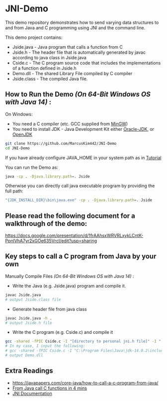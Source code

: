 # JNI-Demo

This demo repository demonstrates how to send varying data structures to and from Java and C programming using JNI and the command line.

This demo project contains: 
* Jside.java - Java program that calls a function from C
* Jside.h - The header file that is automatically generated by javac according to java class in Jside.java
* Cside.c - The C program source code that includes the implementations of a function defined in Jside.h
* Demo.dll - The shared Library File compiled by C compiler  
* Jside.class - The compiled Java file. 

## How to Run the Demo *(On 64-Bit Windows OS with Java 14)* :
On Windows: 
   * You need a C compiler (etc. GCC supplied from [MinGW](http://www.mingw.org/)) 
   * You need to install JDK - Java Development Kit either [Oracle-JDK](https://www.oracle.com/java/technologies/javase/jdk14-archive-downloads.html), or [OpenJDK](https://jdk.java.net/14/)
```bash
git clone https://github.com/MarcusKim442/JNI-Demo
cd JNI-Demo
```
If you have already configure JAVA_HOME in your system path as in [Tutorial](https://confluence.atlassian.com/doc/setting-the-java_home-variable-in-windows-8895.html) 

You can run the Demo as:
```bash
java -cp . -Djava.library.path=. Jside
```

Otherwise you can directly call java executable program by providing the full path:
```bash
"{JDK_INSTALL_DIR}\bin\java.exe" -cp . -Djava.library.path=. Jside
```
## Please read the following document for a walkthrough of the demo:
https://docs.google.com/presentation/d/1frAAhsxWRVRLxykLCntK-PpnlVhA7yr2xGOe635VrcI/edit?usp=sharing

## Key steps to call a C program from Java by your own
Manually Compile Files *(On 64-Bit Windows OS with Java 14)* :
* Write the Java (e.g. Jside.java) program and compile it.
```bash
javac Jside.java
# output Jside.class file
```
* Generate header file from java class
```bash
javac Jside.java -h .
# output Jside.h file
```
* Write the C program (e.g. Cside.c) and compile it
```bash
gcc -shared -fPIC Cside.c -I "[directory to personal jni.h file]" -I "[directory to personal jni_md.h file]" -o Demo.dll
# In my case, I input the following: 
# gcc -shared -fPIC Cside.c -I "C:\Program Files\Java\jdk-14.0.2\include" -I "C:\Program Files\Java\jdk-14.0.2\include\win32" -o Demo.dll
# output Demo.dll
```
## Extra Readings 
* https://javapapers.com/core-java/how-to-call-a-c-program-from-java/
* [From Java call C functions in 4 mins](https://www.youtube.com/watch?v=Hw7563ojRbU&ab_channel=GaurAssociates)
* [JNI Documentation](https://docs.oracle.com/javase/7/docs/technotes/guides/jni/spec/jniTOC.html)
